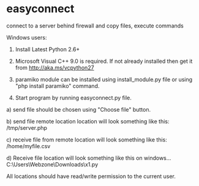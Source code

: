 # easyconnect
connect to a server behind firewall and copy files, execute commands

Windows users:

1) Install Latest Python 2.6+

2) Microsoft Visual C++ 9.0 is required. If not already installed then get it from http://aka.ms/vcpython27

3) paramiko module can be installed using install_module.py file or using "php install paramiko" command.

4) Start program by running easyconnect.py file.

a) send file should be chosen using "Choose file" button.

b) send file remote location location will look something like this:
/tmp/server.php

c) receive file from remote location will look something like this:
/home/myfile.csv

d) Receive file location will look something like this on windows...
C:\Users\Webzone\Downloads\x1.py

All locations should have read/write permission to the current user.

